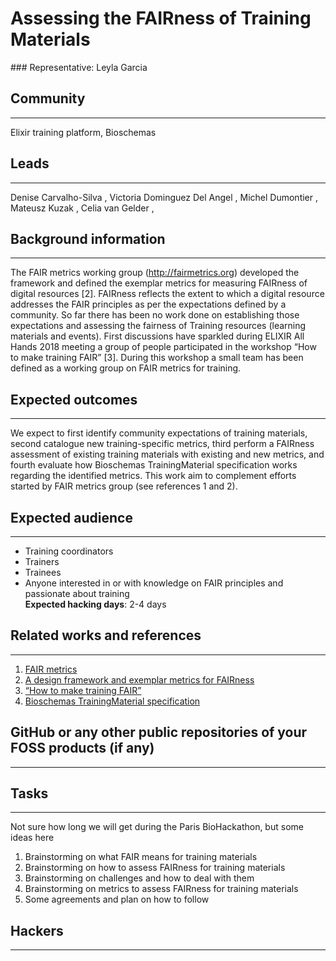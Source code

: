 # Assessing the FAIRness of Training Materials

### Representative: Leyla Garcia

## Community
---

Elixir training platform, Bioschemas

## Leads
---
Denise Carvalho-Silva , 
Victoria Dominguez Del Angel ,
Michel Dumontier , 
Mateusz Kuzak , 
Celia van Gelder , 

## Background information
---
The FAIR metrics working group (http://fairmetrics.org) developed the framework and defined the exemplar metrics for measuring FAIRness of digital resources [2]. FAIRness reflects the extent to which a digital resource addresses the FAIR principles as per the expectations defined by a community. So far there has been no work done on establishing those expectations and assessing the fairness  of Training resources (learning materials and events). First discussions have sparkled during ELIXIR All Hands 2018 meeting a group of people participated in the workshop “How to make training FAIR” [3]. During this workshop a small team has been defined as a working group on FAIR metrics for training.

## Expected outcomes
---

We expect to first identify community expectations of training materials, second catalogue new  training-specific metrics, third perform a FAIRness assessment of existing training materials with existing and new metrics, and fourth evaluate how Bioschemas TrainingMaterial specification works regarding the identified metrics. This work aim to complement efforts started by FAIR metrics group (see references 1 and 2).

## Expected audience
---

* Training coordinators
* Trainers
* Trainees
* Anyone interested in or with knowledge on FAIR principles and passionate about training  
**Expected hacking days**: 2-4 days

## Related works and references
---

1. [FAIR metrics](http://fairmetrics.org/) 
2. [A design framework and exemplar metrics for FAIRness](https://www.biorxiv.org/content/early/2017/12/01/225490) 
3. [“How to make training FAIR”](https://docs.google.com/document/d/1wrKUyD_GSq1HakpaOpU8u7KOReBk4S6BpYFDBziaBN0/edit)
4. [Bioschemas TrainingMaterial specification](http://bioschemas.org/specifications/TrainingMaterial/specification/)

## GitHub or any other public repositories of your FOSS products (if any)
---

## Tasks
---
Not sure how long we will get during the Paris BioHackathon, but some ideas here
1. Brainstorming on what FAIR means for training materials
2. Brainstorming on how to assess FAIRness for training materials
3. Brainstorming on challenges and how to deal with them
4. Brainstorming on metrics to assess FAIRness for training materials
5. Some agreements and plan on how to follow


## Hackers
---

